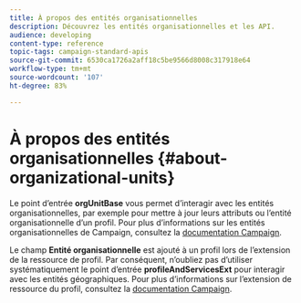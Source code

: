 ```yaml
---
title: À propos des entités organisationnelles
description: Découvrez les entités organisationnelles et les API.
audience: developing
content-type: reference
topic-tags: campaign-standard-apis
source-git-commit: 6530ca1726a2aff18c5be9566d8008c317918e64
workflow-type: tm+mt
source-wordcount: '107'
ht-degree: 83%

---
```



# À propos des entités organisationnelles {#about-organizational-units}

Le point d’entrée **orgUnitBase** vous permet d’interagir avec les entités organisationnelles, par exemple pour mettre à jour leurs attributs ou l’entité organisationnelle d’un profil. Pour plus d’informations sur les entités organisationnelles de Campaign, consultez la [documentation Campaign](https://experienceleague.adobe.com/docs/campaign-standard/using/administrating/users-and-security/organizational-units.html#administrating).

Le champ **Entité organisationnelle** est ajouté à un profil lors de l’extension de la ressource de profil. Par conséquent, n’oubliez pas d’utiliser systématiquement le point d’entrée **profileAndServicesExt** pour interagir avec les entités géographiques. Pour plus d’informations sur l’extension de ressource du profil, consultez la [documentation Campaign](https://experienceleague.adobe.com/docs/campaign-standard/using/administrating/users-and-security/organizational-units.html#partitioning-profiles).
